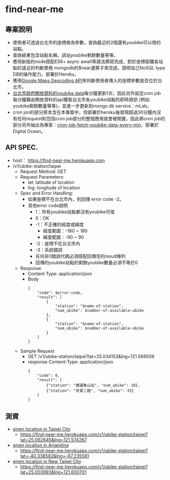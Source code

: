 # find-near-me

## 專案說明
- 使用者可透過台北市的座標做為參數，查詢最近的2個還有youbike可以借的站點。
- 查詢結果包含站點名稱、該站youbike剩餘數量等等。
- 應用新版的node搭配ES6+ async await等語法撰寫完成，對於座標距離各站點的遠近的判斷使用 mongodb的$near運算子來完成，證明自己NoSQL type DB的操作能力。部署於Heroku。
- 應用[Google Maps Geocoding API](http://developers.google.com/maps/documentation/geocoding)來判斷使用者傳入的座標參數是否位於台北市。
- [台北市政府開放資料的youbike data](http://data.taipei/opendata/datalist/datasetMeta?oid=8ef1626a-892a-4218-8344-f7ac46e1aa48)每分鐘更新1次，因此另外設定cron job每分鐘藉由開放資料的api獲取台北市各youbike站點的即時資訊 (例如youbike剩餘數量等等)，並進一步更新到mongo db service：mLab。
- cron jon的部分原本含在本專案中，但部署於heroku後發現超過30分鐘內沒有任何request則包括cron job部分的整個應用就會被閒置，因此將cron job的部分另外抽出為專案：[cron-job-fetch-youbike-data-every-min](https://github.com/alvinyen/cron-job-fetch-youbike-data-every-min)，部署於Digital Ocean。

## API SPEC.
- host： https://find-near-me.herokuapp.com
- /v1/ubike-station/taipei
    - Request Method: GET
    - Request Parameters:
        - lat: latitude of location
        - lng: longitude of location
    - Spec and Error Handling:
        - 如果座標不在台北市內，則回傳 error code -2。
        - 其他error code說明
            - 1：所有youbike站點都沒有youbike可借
            - 0：OK
            - -1：不正確的經度或緯度  
                - 經度範圍：-180 ~ 180
                - 緯度範圍：-90 ~ 90
            - -2：座標不在台北市內
            - -3：系統錯誤
            - 任何非0錯誤代碼必須搭配回傳空的result陣列
            - 回傳的youbike站點的剩餘youbike數量必須不等於0
    - Response
        - Content Type: application/json
        - Body
            ```
            {
                "code": $error-code,
                "result": [
                    {
                        "station": "$name-of-station", 
                        "num_ubike": $number-of-available-ubike
                    },
                    {
                        "station": "$name-of-station", 
                        "num_ubike": $number-of-available-ubike
                    }
                ]           
            }
            ```
    - Sample Request
        - GET /v1/ubike-station/taipei?lat=25.034153&lng=121.568509
        - response
            Content-Type: application/json
            ```
            {
                "code": 0,
                "result": [
                    {"station": "捷運象山站", "num_ubike": 10},
                    {"station": "世貿二館", "num_ubike": 33}
                ]               
            }
            ```
## 測資
- [given location in Taipei City]( https://find-near-me.herokuapp.com/v1/ubike-station/taipei?lat=25.062645&lng=121.574267)
    -  https://find-near-me.herokuapp.com/v1/ubike-station/taipei?lat=25.062645&lng=121.574267
- [given location in Argentina](  https://find-near-me.herokuapp.com/v1/ubike-station/taipei?lat=-40.338582&lng=-67.235581)
    -   https://find-near-me.herokuapp.com/v1/ubike-station/taipei?lat=-40.338582&lng=-67.235581
- [given location in New Taipei City](  https://find-near-me.herokuapp.com/v1/ubike-station/taipei?lat=25.003993&lng=121.600701)
    -   https://find-near-me.herokuapp.com/v1/ubike-station/taipei?lat=25.003993&lng=121.600701